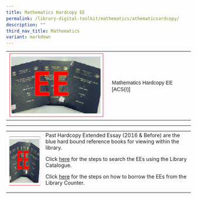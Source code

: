 ```yaml
---
title: Mathematics Hardcopy EE
permalink: /library-digital-toolkit/mathematics/athematicsardcopy/
description: ""
third_nav_title: Mathematics
variant: markdown
---
```

<table><tbody><tr><td><a href="https://schoolibrary.moe.edu.sg/anglochineseindependent/cgi-bin/spydus.exe/ENQ/WPAC/BIBENQ?QRY=SVL(MathematicsL2017)&amp;NRECS=20"><img alt="" src="/images/Library%20Digital%20Toolkit/EE-300x207.png"></a></td><td style="box-sizing: border-box; border-collapse: collapse; padding: 10px 15px; line-height: 18px;"><a style="box-sizing: border-box; background-color: transparent; font-size: 1em; font-family: Arial, sans-serif !important; text-decoration: none; margin-top: 0px;" href="https://schoolibrary.moe.edu.sg/anglochineseindependent/cgi-bin/spydus.exe/ENQ/WPAC/BIBENQ?QRY=SVL(MathematicsL2017)&amp;NRECS=20">Mathematics Hardcopy EE [ACS(I)]</a></td></tr></tbody></table>

* * *

<table>
<tbody>
<tr>
<td><img height="138" width="200" alt="" src="/images/Library%20Digital%20Toolkit/EE-300x207.png"></td>
<td>Past Hardcopy Extended Essay (2016 &amp; Before) are the blue hard bound reference books for viewing within the library.
<p>Click&nbsp;<a href="/files/Library/Search_for_Hardbound_EEs.pdf">here</a>&nbsp;for the steps to search the EEs using the Library Catalogue.</p>
<p>Click&nbsp;<a href="/files/Library/Steps_to_borrow_Hardcopy_EEs_from_Library_Counter.pdf">here</a>&nbsp;for the steps on how to borrow the EEs from the Library Counter.</p>
</td>
</tr>
</tbody>
</table>